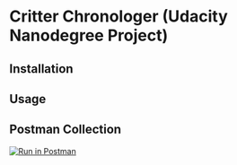 # Critter Chronologer (Udacity Nanodegree Project)


## Installation


## Usage


## Postman Collection
[![Run in Postman](https://run.pstmn.io/button.svg)](https://app.getpostman.com/run-collection/28039654deb78bb6c281)
